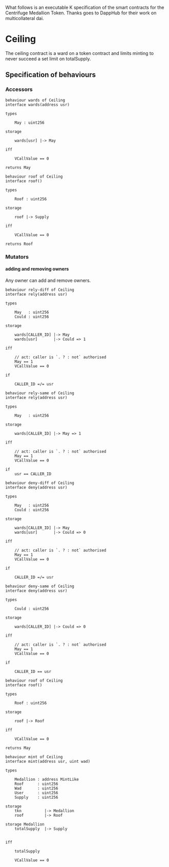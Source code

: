 What follows is an executable K specification of the smart contracts for the Centrifuge Medallion Token. Thanks goes to DappHub for their work on multicollateral dai.

# Ceiling
The ceiling contract is a ward on a token contract and limits minting to never succeed a set limit on totalSupply.

## Specification of behaviours

### Accessors

```act
behaviour wards of Ceiling 
interface wards(address usr)

types

    May : uint256

storage

    wards[usr] |-> May

iff

    VCallValue == 0

returns May
```


```act
behaviour roof of Ceiling
interface roof()

types

    Roof : uint256

storage

    roof |-> Supply

iff

    VCallValue == 0

returns Roof
```


### Mutators


#### adding and removing owners

Any owner can add and remove owners.

```act
behaviour rely-diff of Ceiling 
interface rely(address usr)

types

    May   : uint256
    Could : uint256

storage

    wards[CALLER_ID] |-> May
    wards[usr]       |-> Could => 1

iff

    // act: caller is `. ? : not` authorised
    May == 1
    VCallValue == 0

if

    CALLER_ID =/= usr
```

```act
behaviour rely-same of Ceiling
interface rely(address usr)

types

    May   : uint256

storage

    wards[CALLER_ID] |-> May => 1

iff

    // act: caller is `. ? : not` authorised
    May == 1
    VCallValue == 0

if
    usr == CALLER_ID
```

```act
behaviour deny-diff of Ceiling
interface deny(address usr)

types

    May   : uint256
    Could : uint256

storage

    wards[CALLER_ID] |-> May
    wards[usr]       |-> Could => 0

iff

    // act: caller is `. ? : not` authorised
    May == 1
    VCallValue == 0

if

    CALLER_ID =/= usr
```

```act
behaviour deny-same of Ceiling
interface deny(address usr)

types

    Could : uint256

storage

    wards[CALLER_ID] |-> Could => 0

iff

    // act: caller is `. ? : not` authorised
    May == 1
    VCallValue == 0

if

    CALLER_ID == usr
```

```
behaviour roof of Ceiling 
interface roof()

types

    Roof : uint256

storage

    roof |-> Roof 

iff

    VCallValue == 0

returns May
```


```act
behaviour mint of Ceiling
interface mint(address usr, uint wad)

types
     
    Medallion : address MintLike
    Roof      : uint256
    Wad       : uint256
    User      : uint256
    Supply    : uint256

storage
    tkn          |-> Medallion
    roof         |-> Roof

storage Medallion 
    totalSupply  |-> Supply
    

iff 
    
    totalSupply 

    VCallValue == 0

```

